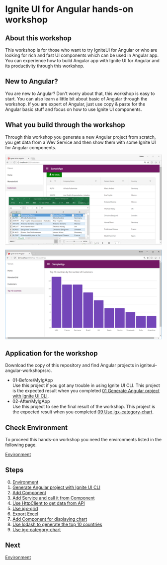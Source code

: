 # Ignite UI for Angular hands-on workshop

## About this workshop

This workshop is for those who want to try IgniteUI for Angular or who are looking for rich and fast UI components which can be used in Angular app. You can experience how to build Angular app with Ignite UI for Angular and its productivity through this workshop.

## New to Angular?

You are new to Angular? Don't worry about that, this workshop is easy to start. You can also learn a little bit about basic of Angular through the workshop. If you are expert of Angular, just use copy & paste for the Angular basic stuff and focus on how to use Ignite UI components.

## What you build through the workshop

Through this workshop you generate a new Angular project from scratch, you get data from a Wev Service and then show them with some Ignite UI for Angular components.

![](docs/assets/06-01.png)

![](docs/assets/09-01.png)


## Application for the workshop

Download the copy of this repository and find Angular projects in igniteui-angular-workshop/src.

 - 01-Before/MyIgApp<br>Use this project if you got any trouble in using Ignite UI CLI. This project is the expected result when you completed [01 Generate Angular project with Ignite UI CLI](docs/01-Generate-Angular-project.md). 
  - 02-After/MyIgApp<br>Use this project to see the final result of the workshop. This project is the expected result when you completed [09 Use igx-category-chart](docs/09-Use-igx-category-chart.md).

## Check Environment
To proceed this hands-on workshop you need the environments listed in the following page.

[Environment](docs/00-Environment.md)

## Steps

0. [Environment](docs/00-Environment.md)
1. [Generate Angular project with Ignite UI CLI](docs/01-Generate-Angular-project.md)
2. [Add Component](docs/02-Add-Component.md)
3. [Add Service and call it from Component](docs/03-Add-Service-and-call-it-from-Component.md)
4. [Use HttpClient to get data from API](docs/04-Use-HttpClient-to-get-data-from-API.md)
5. [Use igx-grid](docs/05-Use-igx-grid.md)
6. [Export Excel](docs/06-Exporting-Excel.md)
7. [Add Component for displaying chart](docs/07-Add-Component-for-displaying-Chart.md)
8. [Use lodash to generate the top 10 countries](docs/08-Use-lodash-to-generate-top-10-countries.md)
9. [Use igx-category-chart](docs/09-Use-igx-category-chart.md)

## Next

[Environment](docs/00-Environment.md)